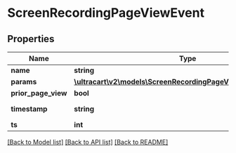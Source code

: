 # ScreenRecordingPageViewEvent

## Properties
Name | Type | Description | Notes
------------ | ------------- | ------------- | -------------
**name** | **string** |  | [optional] 
**params** | [**\ultracart\v2\models\ScreenRecordingPageViewEventParameter[]**](ScreenRecordingPageViewEventParameter.md) |  | [optional] 
**prior_page_view** | **bool** |  | [optional] 
**timestamp** | **string** | Timestamp of the event | [optional] 
**ts** | **int** |  | [optional] 

[[Back to Model list]](../README.md#documentation-for-models) [[Back to API list]](../README.md#documentation-for-api-endpoints) [[Back to README]](../README.md)


